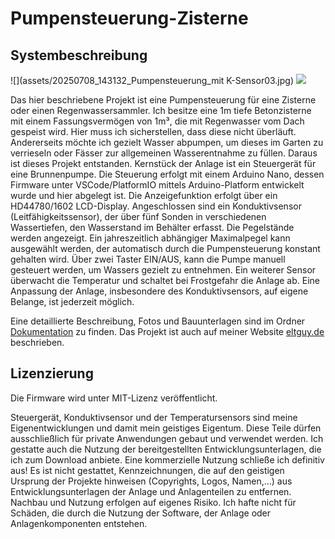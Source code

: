 # Pumpensteuerung-Zisterne

## Systembeschreibung

![](assets/20250708_143132_Pumpensteuerung_mit K-Sensor03.jpg)
![](assets/20250619_145016_SaveAVR_1.jpg)

Das hier beschriebene Projekt ist eine Pumpensteuerung für eine Zisterne oder einen Regenwassersammler. Ich besitze eine 1m tiefe Betonzisterne mit einem Fassungsvermögen von 1m³, die mit Regenwasser vom Dach gespeist wird. Hier muss ich sicherstellen, dass diese nicht überläuft. Andererseits möchte ich gezielt Wasser abpumpen, um dieses im Garten zu verrieseln oder Fässer zur allgemeinen Wasserentnahme zu füllen. Daraus ist dieses Projekt entstanden.
Kernstück der Anlage ist ein Steuergerät für eine Brunnenpumpe. Die Steuerung erfolgt mit einem Arduino Nano, dessen Firmware unter VSCode/PlatformIO mittels Arduino-Platform entwickelt wurde und hier abgelegt ist. Die Anzeigefunktion erfolgt über ein HD44780/1602 LCD-Display. Angeschlossen sind ein Konduktivsensor (Leitfähigkeitssensor), der über fünf Sonden in verschiedenen Wassertiefen, den Wasserstand im Behälter erfasst. Die Pegelstände werden angezeigt. Ein jahreszeitlich abhängiger Maximalpegel kann ausgewählt werden, der automatisch durch die Pumpensteuerung konstant gehalten wird. Über zwei Taster EIN/AUS, kann die Pumpe manuell gesteuert werden, um  Wassers gezielt zu entnehmen.
Ein weiterer Sensor überwacht die Temperatur und schaltet bei Frostgefahr die Anlage ab.
Eine Anpassung der Anlage, insbesondere des Konduktivsensors, auf eigene Belange, ist jederzeit möglich.

Eine detaillierte Beschreibung, Fotos und Bauunterlagen sind im Ordner [Dokumentation](Dokumentation) zu finden.
Das Projekt ist auch auf meiner Website [eltguy.de](https://eltguy.de) beschrieben.

## Lizenzierung

Die Firmware wird unter MIT-Lizenz veröffentlicht.

Steuergerät, Konduktivsensor und der Temperatursensors sind meine  Eigenentwicklungen und damit mein geistiges Eigentum. Diese Teile dürfen ausschließlich für private Anwendungen gebaut und verwendet werden. Ich gestatte auch die Nutzung der bereitgestellten Entwicklungsunterlagen, die ich zum Download anbiete. Eine kommerzielle Nutzung schließe ich definitiv aus!
Es ist nicht gestattet, Kennzeichnungen, die auf den geistigen Ursprung der Projekte hinweisen (Copyrights, Logos, Namen,…) aus Entwicklungsunterlagen der Anlage und Anlagenteilen zu entfernen.
Nachbau und Nutzung erfolgen auf eigenes Risiko. Ich hafte nicht für Schäden, die durch die Nutzung der Software, der Anlage oder Anlagenkomponenten entstehen.
